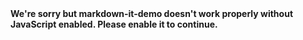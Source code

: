 <!DOCTYPE html>
<html>

<head>
  <meta charset="utf-8">
  <meta http-equiv="X-UA-Compatible" content="IE=edge">
  <meta name="viewport" content="width=device-width,initial-scale=1.0">
  <link rel="icon" href="<%= BASE_URL %>favicon.ico">
  <link href="https://cdn.bootcss.com/highlight.js/9.12.0/styles/agate.min.css" rel="stylesheet">
  <title>markdown-it-demo</title>
</head>

<body>
  <noscript>
    <strong>We're sorry but markdown-it-demo doesn't work properly without JavaScript enabled. Please enable it to continue.</strong>
  </noscript>
  <div id="app"></div>
  <!-- built files will be auto injected -->
</body>

</html>